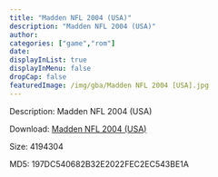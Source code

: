 ```yaml
---
title: "Madden NFL 2004 (USA)"
description: "Madden NFL 2004 (USA)"
author: 
categories: ["game","rom"]
date: 
displayInList: true
displayInMenu: false
dropCap: false
featuredImage: /img/gba/Madden NFL 2004 [USA].jpg
---
```


Description: Madden NFL 2004 (USA)

Download: <a style="text-decoration:underline;" href="https://mega.nz/#!rSYA3AzD!rPrJ5ybRv4mq1KkiiOhq0cngf5cIXZjRIm9uVLyC004" target = "_blank" rel = "nofollow" > Madden NFL 2004 (USA)</a>

Size: 4194304

MD5: 197DC540682B32E2022FEC2EC543BE1A

